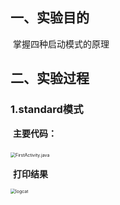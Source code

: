 ## 一、实验目的

​		掌握四种启动模式的原理



## 二、实验过程

###         1.standard模式

​			**主要代码：**

​			<img src="C:\Git\Lab2\实验截图\01.png" alt="FirstActivity.java" style="zoom:50%;" />

​		**打印结果**

<img src="C:\Git\Lab2\实验截图\02.png" alt="logcat" style="zoom:50%;" />



